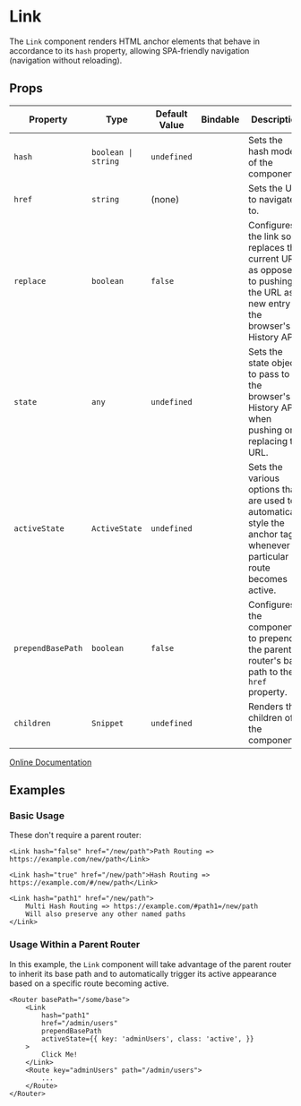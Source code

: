# Link

The `Link` component renders HTML anchor elements that behave in accordance to its `hash` property, allowing 
SPA-friendly navigation (navigation without reloading).

## Props

| Property | Type | Default Value | Bindable | Description |
|-|-|-|-|-|
| `hash` | `boolean \| string` | `undefined` | | Sets the hash mode of the component. |
| `href` | `string` | (none) | | Sets the URL to navigate to. |
| `replace` | `boolean` | `false` | | Configures the link so it replaces the current URL as opposed to pushing the URL as a new entry in the browser's History API. |
| `state` | `any` | `undefined` | | Sets the state object to pass to the browser's History API when pushing or replacing the URL. |
| `activeState` | `ActiveState` | `undefined` | | Sets the various options that are used to automatically style the anchor tag whenever a particular route becomes active. |
| `prependBasePath` | `boolean` | `false` | | Configures the component to prepend the parent router's base path to the `href` property. |
| `children` | `Snippet` | `undefined` | | Renders the children of the component. |

[Online Documentation](https://wjfe-n-savant.hashnode.space/wjfe-n-savant/components/link)

## Examples

### Basic Usage

These don't require a parent router:

```svelte
<Link hash="false" href="/new/path">Path Routing => https://example.com/new/path</Link>

<Link hash="true" href="/new/path">Hash Routing => https://example.com/#/new/path</Link>

<Link hash="path1" href="/new/path">
    Multi Hash Routing => https://example.com/#path1=/new/path
    Will also preserve any other named paths
</Link>
```

### Usage Within a Parent Router

In this example, the `Link` component will take advantage of the parent router to inherit its base path and to 
automatically trigger its active appearance based on a specific route becoming active.

```svelte
<Router basePath="/some/base">
    <Link
        hash="path1"
        href="/admin/users"
        prependBasePath
        activeState={{ key: 'adminUsers', class: 'active', }}
    >
        Click Me!
    </Link>
    <Route key="adminUsers" path="/admin/users">
        ...
    </Route>
</Router>
```
